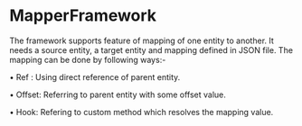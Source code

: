 # MapperFramework
The framework supports feature of mapping of one entity to another. It needs a source entity, a target entity and mapping defined in JSON file.
The mapping can be done by following ways:-

•	Ref : Using direct reference of parent entity.

•	Offset: Referring to parent entity with some offset value.

•	Hook: Refering to custom method which resolves the mapping value.

